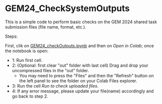 # GEM24_CheckSystemOutputs

This is a simple code to perform basic checks on the GEM 2024 shared task submission files (file name, format, etc.).

Steps:

First, clik on [GEM24_checkOutputs.ipynb](https://github.com/mille-s/GEM24_CheckSystemOutputs/blob/main/GEM24_checkOutputs.ipynb) and then on *Open in Colab*; once the notebook is open:
- 1: Run first cell.
- 2: (Optional: first clear "out" folder with last cell) Drag and drop your uncompressed files in the "out" folder.
  - You may need to press the "Files" and then the "Refresh" button on the left panel to see the folder on your Colab Files explorer.
- 3: Run the cell *Run to check uploaded files*.
- 4: If any error message, please update your file(name) accordingly and go back to step 2.
